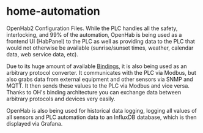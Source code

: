 # home-automation
OpenHab2 Configuration Files. While the PLC handles all the safety, interlocking, and 99% of the automation, OpenHab is being used as a frontend UI (HabPanel) to the PLC as well as providing data to the PLC that would not otherwise be available (sunrise/sunset times, weather, calendar data, web service data, etc).

Due to its huge amount of available [Bindings](http://docs.openhab.org/addons/bindings.html), it is also being used as an arbitrary protocol converter. It communicates with the PLC via Modbus, but also grabs data from external equipment and other sensors via SNMP and MQTT. It then sends these values to the PLC via Modbus and vice versa. Thanks to OH's binding architecture you can exchange data between arbitrary protocols and devices very easily.

OpenHab is also being used for historical data logging, logging all values of all sensors and PLC automation data to an InfluxDB database, which is then displayed via Grafana. 

<p align="center">
  <img http://i.imgur.com/Motqw7s.png>
</p>

